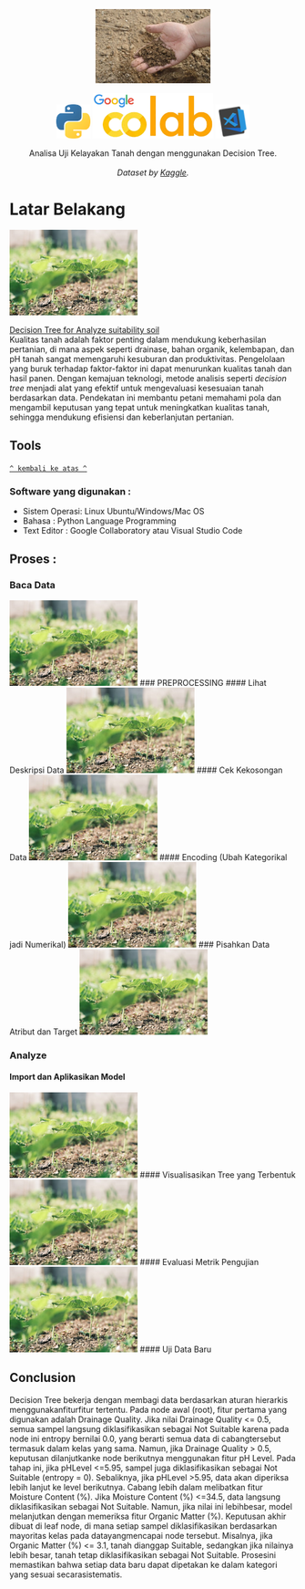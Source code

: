 <p align="center">
  <a href="https://github.com/habibarrsyd/tebet-house-price-clustering/">
    <img src="images/uji_tanah.jpg" alt="Uji Kelayakan Tanah" height="130">
  </a>
</p>

<p align="center">
  <img src="images/python_picture.png" alt="Py" height="60">
  <img src="images/collab_blom_png-removebg-preview.png" alt="Google Collab" height="80">
  <img src="images/vscode.png" alt="vscode-picture" height="60">

  </p>

<p align="center">
  Analisa Uji Kelayakan Tanah dengan menggunakan Decision Tree.
  <br></br>
  <em>Dataset by <a href="https://kaggle.com">Kaggle</a>.</em>
</p>

    
# Latar Belakang
<img src="images/tanah.jpeg" alt="Alt Text" height="150">


[Decision Tree for Analyze suitability soil](https://github.com/habibarrsyd/analyze-suitablity-soil)<br>
Kualitas tanah adalah faktor penting dalam mendukung keberhasilan pertanian, di mana aspek seperti drainase, bahan organik, kelembapan, dan pH tanah sangat memengaruhi kesuburan dan produktivitas. Pengelolaan yang buruk terhadap faktor-faktor ini dapat menurunkan kualitas tanah dan hasil panen. Dengan kemajuan teknologi, metode analisis seperti *decision tree* menjadi alat yang efektif untuk mengevaluasi kesesuaian tanah berdasarkan data. Pendekatan ini membantu petani memahami pola dan mengambil keputusan yang tepat untuk meningkatkan kualitas tanah, sehingga mendukung efisiensi dan keberlanjutan pertanian.
## Tools
[`^ kembali ke atas ^`](#)

### Software yang digunakan :
- Sistem Operasi: Linux Ubuntu/Windows/Mac OS
- Bahasa : Python Language Programming
- Text Editor : Google Collaboratory atau Visual Studio Code

## Proses :
### Baca Data
<img src="images/tanah.jpeg" alt="Alt Text" height="150">
### PREPROCESSING
#### Lihat Deskripsi Data
<img src="images/tanah.jpeg" alt="Alt Text" height="150">
#### Cek Kekosongan Data
<img src="images/tanah.jpeg" alt="Alt Text" height="150">
#### Encoding (Ubah Kategorikal jadi Numerikal)
<img src="images/tanah.jpeg" alt="Alt Text" height="150">
### Pisahkan Data Atribut dan Target
<img src="images/tanah.jpeg" alt="Alt Text" height="150">

### Analyze
#### Import dan Aplikasikan Model
<img src="images/tanah.jpeg" alt="Alt Text" height="150">
#### Visualisasikan Tree yang Terbentuk
<img src="images/tanah.jpeg" alt="Alt Text" height="150">
#### Evaluasi Metrik Pengujian
<img src="images/tanah.jpeg" alt="Alt Text" height="150">
#### Uji Data Baru


## Conclusion
Decision Tree bekerja dengan membagi data berdasarkan aturan hierarkis menggunakanfiturfitur tertentu. Pada node awal (root), fitur pertama yang digunakan adalah Drainage Quality. Jika nilai Drainage Quality <= 0.5, semua sampel langsung diklasifikasikan sebagai Not Suitable karena pada node ini entropy bernilai 0.0, yang berarti semua data di cabangtersebut termasuk dalam kelas yang sama. Namun, jika Drainage Quality > 0.5, keputusan dilanjutkanke node berikutnya menggunakan fitur pH Level. Pada tahap ini, jika pHLevel <=5.95, sampel juga diklasifikasikan sebagai Not Suitable (entropy = 0). Sebaliknya, jika pHLevel >5.95, data akan diperiksa lebih lanjut ke level berikutnya. Cabang lebih dalam melibatkan fitur Moisture Content (%). Jika Moisture Content (%) <=34.5, data langsung diklasifikasikan sebagai Not Suitable. Namun, jika nilai ini lebihbesar, model melanjutkan dengan memeriksa fitur Organic Matter (%). Keputusan akhir dibuat di leaf node, di mana setiap sampel diklasifikasikan berdasarkan mayoritas kelas pada datayangmencapai node tersebut. Misalnya, jika Organic Matter (%) <= 3.1, tanah dianggap Suitable, sedangkan jika nilainya lebih besar, tanah tetap diklasifikasikan sebagai Not Suitable. Prosesini memastikan bahwa setiap data baru dapat dipetakan ke dalam kategori yang sesuai secarasistematis.




